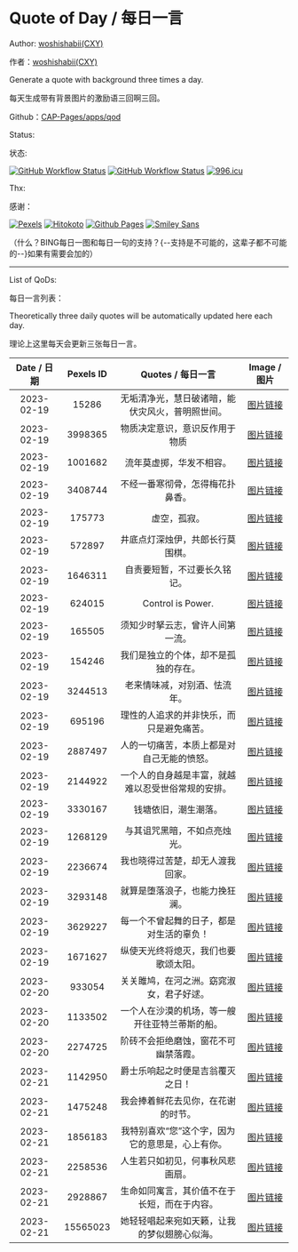# Quote of Day / 每日一言

Author: [woshishabii(CXY)](https://github.com/woshishabii)

作者：[woshishabii(CXY)](https://github.com/woshishabii)

Generate a quote with background three times a day.

每天生成带有背景图片的激励语三回啊三回。

Github：[CAP-Pages/apps/qod](https://github.com/Creep-Among-Projects/CAP-Pages/tree/master/apps/qod)

Status:

状态:

[![GitHub Workflow Status](https://img.shields.io/github/actions/workflow/status/Creep-Among-Projects/CAP-Pages/qod.yml?label=QODGEN&style=for-the-badge&color=66ccff)](https://github.com/Creep-Among-Projects/Creep-Among-Projects.github.io/actions/workflows/qod.yml)
[![GitHub Workflow Status](https://img.shields.io/github/actions/workflow/status/Creep-Among-Projects/CAP-Pages/MkDocsDeploy.yml?label=MKDOCS&style=for-the-badge&color=66ccff)](https://github.com/Creep-Among-Projects/Creep-Among-Projects.github.io/actions/workflows/MkDocsDeploy.yml)
[![996.icu](https://img.shields.io/badge/996.icu-link-red?style=for-the-badge)](https://996.icu)

Thx:

感谢：

[![Pexels](https://images.pexels.com/lib/api/pexels.png "Photos Provided by Pexels")](https://pexels.com)
[![Hitokoto](https://developer.hitokoto.cn/logo.png "Quote Provided by Hitokoto")](https://hitokoto.cn)
[![Github Pages](https://github.githubassets.com/images/mona-loading-dark.gif "Github")](https://github.com)
[![Smiley Sans](https://raw.githubusercontent.com/atelier-anchor/smiley-sans/main/docs/images/smiley-sans.light.svg "Smiley Sans")](https://github.com/atelier-anchor/smiley-sans)

（什么？BING每日一图和每日一句的支持？{--支持是不可能的，这辈子都不可能的--}如果有需要会加的）

---

List of QoDs:

每日一言列表：

Theoretically three daily quotes will be automatically updated here each day.

理论上这里每天会更新三张每日一言。

| Date / 日期 |Pexels ID|Quotes / 每日一言|Image / 图片|
|:-----------:|:-------:|:--------------:|:----------:|
|2023-02-19|15286|无垢清净光，慧日破诸暗，能伏灾风火，普明照世间。|[图片链接](./qods/15286.jpg)|
|2023-02-19|3998365|物质决定意识，意识反作用于物质|[图片链接](./qods/3998365.jpg)|
|2023-02-19|1001682|流年莫虚掷，华发不相容。|[图片链接](./qods/1001682.jpg)|
|2023-02-19|3408744|不经一番寒彻骨，怎得梅花扑鼻香。|[图片链接](./qods/3408744.jpg)|
|2023-02-19|175773|虚空，孤寂。|[图片链接](./qods/175773.jpg)|
|2023-02-19|572897|井底点灯深烛伊，共郎长行莫围棋。|[图片链接](./qods/572897.jpg)|
|2023-02-19|1646311|自责要短暂，不过要长久铭记。|[图片链接](./qods/1646311.jpg)|
|2023-02-19|624015|Control is Power.|[图片链接](./qods/624015.jpg)|
|2023-02-19|165505|须知少时拏云志，曾许人间第一流。|[图片链接](./qods/165505.jpg)|
|2023-02-19|154246|我们是独立的个体，却不是孤独的存在。|[图片链接](./qods/154246.jpg)|
|2023-02-19|3244513|老来情味减，对别酒、怯流年。|[图片链接](./qods/3244513.jpg)|
|2023-02-19|695196|理性的人追求的并非快乐，而只是避免痛苦。|[图片链接](./qods/695196.jpg)|
|2023-02-19|2887497|人的一切痛苦，本质上都是对自己无能的愤怒。|[图片链接](./qods/2887497.jpg)|
|2023-02-19|2144922|一个人的自身越是丰富，就越难以忍受世俗常规的安排。|[图片链接](./qods/2144922.jpg)|
|2023-02-19|3330167|钱塘依旧，潮生潮落。|[图片链接](./qods/3330167.jpg)|
|2023-02-19|1268129|与其诅咒黑暗，不如点亮烛光。|[图片链接](./qods/1268129.jpg)|
|2023-02-19|2236674|我也晓得过苦楚，却无人渡我回家。|[图片链接](./qods/2236674.jpg)|
|2023-02-19|3293148|就算是堕落浪子，也能力挽狂澜。|[图片链接](./qods/3293148.jpg)|
|2023-02-19|3629227|每一个不曾起舞的日子，都是对生活的辜负！|[图片链接](./qods/3629227.jpg)|
|2023-02-19|1671627|纵使天光终将熄灭，我们也要歌颂太阳。|[图片链接](./qods/1671627.jpg)|
|2023-02-20|933054|关关雎鸠，在河之洲。窈窕淑女，君子好逑。|[图片链接](./qods/933054.jpg)|
|2023-02-20|1133502|一个人在沙漠的机场，等一艘开往亚特兰蒂斯的船。|[图片链接](./qods/1133502.jpg)|
|2023-02-20|2274725|阶砖不会拒绝磨蚀，窗花不可幽禁落霞。|[图片链接](./qods/2274725.jpg)|
|2023-02-21|1142950|爵士乐响起之时便是吉翁覆灭之日！|[图片链接](./qods/1142950.jpg)|
|2023-02-21|1475248|我会捧着鲜花去见你，在花谢的时节。|[图片链接](./qods/1475248.jpg)|
|2023-02-21|1856183|我特别喜欢“您”这个字，因为它的意思是，心上有你。|[图片链接](./qods/1856183.jpg)|
|2023-02-21|2258536|人生若只如初见，何事秋风悲画扇。|[图片链接](./qods/2258536.jpg)|
|2023-02-21|2928867|生命如同寓言，其价值不在于长短，而在于内容。|[图片链接](./qods/2928867.jpg)|
|2023-02-21|15565023|她轻轻唱起来宛如天籁，让我的梦似翅膀心似海。|[图片链接](./qods/15565023.jpg)|
